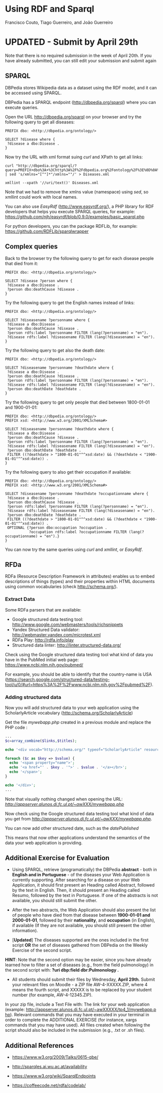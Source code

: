 # Using RDF and Sparql
Francisco Couto, Tiago Guerreiro, and João Guerreiro

# UPDATED - Submit by April 29th
Note that there is no required submission in the week of April 20th. If you have already submitted, you can still edit your submission and submit again

## SPARQL 

DBPedia stores Wikipedia data as a dataset using the RDF model, and it can be accessed using SPARQL.

DBPedia has a SPARQL endpoint (http://dbpedia.org/sparql) where you can execute queries.

Open the URL http://dbpedia.org/sparql on your browser and try the following query to get all diseases:

```
PREFIX dbo: <http://dbpedia.org/ontology/>

SELECT ?disease where {
 ?disease a dbo:Disease .
}
```

Now try the URL with xml format suing _curl_ and XPath to get all links:   

```shell
curl "http://dbpedia.org/sparql/?query=PREFIX+dbo%3A+%3Chttp%3A%2F%2Fdbpedia.org%2Fontology%2F%3E%0D%0A%0D%0ASELECT+%3Fdisease+where+%7B%0D%0A+%3Fdisease+a+dbo%3ADisease+.%0D%0A%7D&format=application/xml" | sed 's/xmlns="[^"]*"/xmlns=""/' > Diseases.xml

xmllint --xpath '//uri/text()' Diseases.xml
```

Note that we had to remove the xmlns value (namespace) using _sed_, so xmllint could work with local names.

You can also use _EasyRdf_ (http://www.easyrdf.org/), a PHP library for RDF developers
that helps you execute SPARQL queries,
for example: https://github.com/njh/easyrdf/blob/0.9.0/examples/basic_sparql.php

For python developers, you can the package RDFLib, for example: https://github.com/RDFLib/sparqlwrapper

## Complex queries

Back to the browser try the following query to get for each disease people that died from it:

```sparql
PREFIX dbo: <http://dbpedia.org/ontology/>

SELECT ?disease ?person where {
 ?disease a dbo:Disease .
 ?person dbo:deathCause ?disease .
}
```

Try the following query to get the English names instead of links:
```sparql
PREFIX dbo: <http://dbpedia.org/ontology/>

SELECT ?diseasename ?personname where {
 ?disease a dbo:Disease .
 ?person dbo:deathCause ?disease .
 ?person rdfs:label ?personname FILTER (lang(?personname) = "en").
 ?disease rdfs:label ?diseasename FILTER (lang(?diseasename) = "en").
}
```

Try the following query to get also the death date:

```sparql
PREFIX dbo: <http://dbpedia.org/ontology/>

SELECT ?diseasename ?personname ?deathdate where {
 ?disease a dbo:Disease .
 ?person dbo:deathCause ?disease .
 ?person rdfs:label ?personname FILTER (lang(?personname) = "en").
 ?disease rdfs:label ?diseasename FILTER (lang(?diseasename) = "en").
 ?person dbo:deathDate ?deathdate .
}
```

Try the following query to get only people that died between 1800-01-01 and 1900-01-01:

```sparql
PREFIX dbo: <http://dbpedia.org/ontology/>
PREFIX xsd: <http://www.w3.org/2001/XMLSchema#>

SELECT ?diseasename ?personname ?deathdate where {
 ?disease a dbo:Disease .
 ?person dbo:deathCause ?disease .
 ?person rdfs:label ?personname FILTER (lang(?personname) = "en").
 ?disease rdfs:label ?diseasename FILTER (lang(?diseasename) = "en").
 ?person dbo:deathDate ?deathdate . 
 FILTER ((?deathdate > "1800-01-01"^^xsd:date) && (?deathdate < "1900-01-01"^^xsd:date)) . 
}
```

Try the following query to also get their occupation if available:

```sparql
PREFIX dbo: <http://dbpedia.org/ontology/>
PREFIX xsd: <http://www.w3.org/2001/XMLSchema#>

SELECT ?diseasename ?personname ?deathdate ?occupationname where {
 ?disease a dbo:Disease .
 ?person dbo:deathCause ?disease .
 ?person rdfs:label ?personname FILTER (lang(?personname) = "en").
 ?disease rdfs:label ?diseasename FILTER (lang(?diseasename) = "en").
 ?person dbo:deathDate ?deathdate .
 FILTER ((?deathdate > "1800-01-01"^^xsd:date) && (?deathdate < "1900-01-01"^^xsd:date)) . 
 OPTIONAL {?person dbo:occupation ?occupation . 
           ?occupation rdfs:label ?occupationname FILTER (lang(?occupationname) = "en").}
}
```
You can now try the same queries using _curl_ and _xmllint_, or _EasyRdf_.

## RFDa

RDFa (Resource Description Framework in attributes) enables us to embed descriptions of things (types) and their properties within HTML documents using common vocabularies (check http://schema.org/).


### Extract Data 
 
Some RDFa parsers that are available: 
- Google structured data testing tool: http://www.google.com/webmasters/tools/richsnippets
- Yandex Structured Data validator: http://webmaster.yandex.com/microtest.xml
- RDFa Play: http://rdfa.info/play
- Structured data linter: http://linter.structured-data.org/

Check using the Google structured data testing tool what kind of data you have in the PubMed initial web page: https://www.ncbi.nlm.nih.gov/pubmed/

For example, you should be able to identify that the country-name is USA (https://search.google.com/structured-data/testing-tool/u/0/#url=https%3A%2F%2Fwww.ncbi.nlm.nih.gov%2Fpubmed%2F). 

### Adding structured data 

Now you will add structured data to your web application using the ScholarlyArticle vocabulary (http://schema.org/ScholarlyArticle)

Get the file _mywebapp.php_ created in a previous module and replace the PHP code :

```php
...
$c=array_combine($links,$titles);

echo '<div vocab="http://schema.org/" typeof="ScholarlyArticle" resource="#article">';

foreach ($c as $key => $value) {
  echo '<span property="name">';
  echo '<a href="' . $key . '">' . $value . '</a></br>'; 
  echo '</span>';
}

echo '</div>';
...
```

Note that visually nothing changed when opening the URL: _http://appserver.alunos.di.fc.ul.pt/~awXXX/mywebapp.php_

Now check using the Google structured data testing tool what kind of data you get from  _http://appserver.alunos.di.fc.ul.pt/~awXXX/mywebapp.php_.

You can now add other structured date, such as the _datePublished_

This means that now other applications understand the semantics of the data your web application is providing.

## Additional Exercise for Evaluation

- Using SPARQL, retrieve (programatically) the DBPedia **abstract** - both in **English and in Portuguese** - of the diseases your Web Application is currently supporting. After searching for a disease on your Web Application, it should first present an Heading called Abstract, followed by the text in English. Then, it should present an Heading called Resumo, followed by the text in Portuguese. If one of the abstracts is not available, you should still submit the other.

- After the two abstracts, the Web Application should also present the list of people who have died from that disease between **1900-01-01 and 2000-01-01**, followed by their **nationality**, and **occupation** (in English), if available (If they are not available, you should still present the other information).

- [**Updated**] The diseases supported are the ones included in the first script **OR** the set of diseases gathered from DBPedia on the Weekly Exercise of the second script.

**HINT**: Note that the second option may be easier, since you have already learned how to filter a set of diseases (e.g., from the field pulmonology) in the second script with: **?uri dbp:field dbr:Pulmonology .**

- All students should submit their files by Wednesday, **April 29th**. Submit your relevant files on Moodle - a ZIP file AW-4-XXXXX.ZIP, where 4 means the fourth script, and XXXXX is to be replaced by your student number (for example, AW-4-12345.ZIP).

In your zip file, include a Text File with:
The link for your web application (example: http://appserver.alunos.di.fc.ul.pt/~awXXXXX/tp4_1/mywebapp.php). 
Relevant commands that you may have executed in your terminal in order to complete the ADDITIONAL EXERCISE (for instance, xargs commands that you may have used). All files created when following the script should also be included in the submission (e.g., .txt or .sh files).

## Additional References

- https://www.w3.org/2009/Talks/0615-qbe/

- http://sparqles.ai.wu.ac.at/availability

- https://www.w3.org/wiki/SparqlEndpoints 

- https://coffeecode.net/rdfa/codelab/

 


